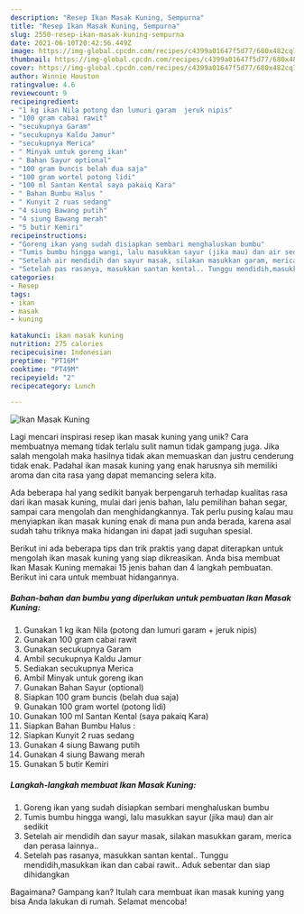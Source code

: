 ```yaml
---
description: "Resep Ikan Masak Kuning, Sempurna"
title: "Resep Ikan Masak Kuning, Sempurna"
slug: 2550-resep-ikan-masak-kuning-sempurna
date: 2021-06-10T20:42:56.449Z
image: https://img-global.cpcdn.com/recipes/c4399a01647f5d77/680x482cq70/ikan-masak-kuning-foto-resep-utama.jpg
thumbnail: https://img-global.cpcdn.com/recipes/c4399a01647f5d77/680x482cq70/ikan-masak-kuning-foto-resep-utama.jpg
cover: https://img-global.cpcdn.com/recipes/c4399a01647f5d77/680x482cq70/ikan-masak-kuning-foto-resep-utama.jpg
author: Winnie Houston
ratingvalue: 4.6
reviewcount: 9
recipeingredient:
- "1 kg ikan Nila potong dan lumuri garam  jeruk nipis"
- "100 gram cabai rawit"
- "secukupnya Garam"
- "secukupnya Kaldu Jamur"
- "secukupnya Merica"
- " Minyak untuk goreng ikan"
- " Bahan Sayur optional"
- "100 gram buncis belah dua saja"
- "100 gram wortel potong lidi"
- "100 ml Santan Kental saya pakaiq Kara"
- " Bahan Bumbu Halus "
- " Kunyit 2 ruas sedang"
- "4 siung Bawang putih"
- "4 siung Bawang merah"
- "5 butir Kemiri"
recipeinstructions:
- "Goreng ikan yang sudah disiapkan sembari menghaluskan bumbu"
- "Tumis bumbu hingga wangi, lalu masukkan sayur (jika mau) dan air sedikit"
- "Setelah air mendidih dan sayur masak, silakan masukkan garam, merica dan perasa lainnya.."
- "Setelah pas rasanya, masukkan santan kental.. Tunggu mendidih,masukkan ikan dan cabai rawit.. Aduk sebentar dan siap dihidangkan"
categories:
- Resep
tags:
- ikan
- masak
- kuning

katakunci: ikan masak kuning 
nutrition: 275 calories
recipecuisine: Indonesian
preptime: "PT16M"
cooktime: "PT49M"
recipeyield: "2"
recipecategory: Lunch

---
```



![Ikan Masak Kuning](https://img-global.cpcdn.com/recipes/c4399a01647f5d77/680x482cq70/ikan-masak-kuning-foto-resep-utama.jpg)

Lagi mencari inspirasi resep ikan masak kuning yang unik? Cara membuatnya memang tidak terlalu sulit namun tidak gampang juga. Jika salah mengolah maka hasilnya tidak akan memuaskan dan justru cenderung tidak enak. Padahal ikan masak kuning yang enak harusnya sih memiliki aroma dan cita rasa yang dapat memancing selera kita.

Ada beberapa hal yang sedikit banyak berpengaruh terhadap kualitas rasa dari ikan masak kuning, mulai dari jenis bahan, lalu pemilihan bahan segar, sampai cara mengolah dan menghidangkannya. Tak perlu pusing kalau mau menyiapkan ikan masak kuning enak di mana pun anda berada, karena asal sudah tahu triknya maka hidangan ini dapat jadi suguhan spesial.




Berikut ini ada beberapa tips dan trik praktis yang dapat diterapkan untuk mengolah ikan masak kuning yang siap dikreasikan. Anda bisa membuat Ikan Masak Kuning memakai 15 jenis bahan dan 4 langkah pembuatan. Berikut ini cara untuk membuat hidangannya.

<!--inarticleads1-->

##### Bahan-bahan dan bumbu yang diperlukan untuk pembuatan Ikan Masak Kuning:

1. Gunakan 1 kg ikan Nila (potong dan lumuri garam + jeruk nipis)
1. Gunakan 100 gram cabai rawit
1. Gunakan secukupnya Garam
1. Ambil secukupnya Kaldu Jamur
1. Sediakan secukupnya Merica
1. Ambil  Minyak untuk goreng ikan
1. Gunakan  Bahan Sayur (optional)
1. Siapkan 100 gram buncis (belah dua saja)
1. Gunakan 100 gram wortel (potong lidi)
1. Gunakan 100 ml Santan Kental (saya pakaiq Kara)
1. Siapkan  Bahan Bumbu Halus :
1. Siapkan  Kunyit 2 ruas sedang
1. Gunakan 4 siung Bawang putih
1. Gunakan 4 siung Bawang merah
1. Gunakan 5 butir Kemiri




<!--inarticleads2-->

##### Langkah-langkah membuat Ikan Masak Kuning:

1. Goreng ikan yang sudah disiapkan sembari menghaluskan bumbu
1. Tumis bumbu hingga wangi, lalu masukkan sayur (jika mau) dan air sedikit
1. Setelah air mendidih dan sayur masak, silakan masukkan garam, merica dan perasa lainnya..
1. Setelah pas rasanya, masukkan santan kental.. Tunggu mendidih,masukkan ikan dan cabai rawit.. Aduk sebentar dan siap dihidangkan




Bagaimana? Gampang kan? Itulah cara membuat ikan masak kuning yang bisa Anda lakukan di rumah. Selamat mencoba!
